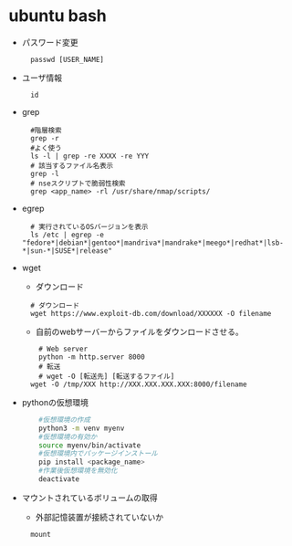 # ubuntu bash

* パスワード変更

    ```shell
      passwd [USER_NAME]
    ```

* ユーザ情報

  ``` shell
    id
  ```

* grep
  
    ```shell
      #階層検索
      grep -r
      #よく使う
      ls -l | grep -re XXXX -re YYY
      # 該当するファイル名表示
      grep -l
      # nseスクリプトで脆弱性検索
      grep <app_name> -rl /usr/share/nmap/scripts/ 
    ```

* egrep

    ``` shell
      # 実行されているOSバージョンを表示
      ls /etc | egrep -e "fedore*|debian*|gentoo*|mandriva*|mandrake*|meego*|redhat*|lsb-*|sun-*|SUSE*|release"
    ```

* wget
  * ダウンロード

  ``` shell
    # ダウンロード
    wget https://www.exploit-db.com/download/XXXXXX -O filename
  ```
  
  * 自前のwebサーバーからファイルをダウンロードさせる。

  ``` shell
      # Web server
      python -m http.server 8000
      # 転送
      # wget -O [転送先] [転送するファイル]
    wget -O /tmp/XXX http://XXX.XXX.XXX.XXX:8000/filename
  ```

* pythonの仮想環境
  
  ``` bash
      #仮想環境の作成
      python3 -m venv myenv
      #仮想環境の有効か
      source myenv/bin/activate
      #仮想環境内でパッケージインストール
      pip install <package_name>
      #作業後仮想環境を無効化
      deactivate
  ```

* マウントされているボリュームの取得
  * 外部記憶装置が接続されていないか
  
  ``` shell
    mount
  ```
